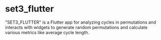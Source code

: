 # set3_flutter

"SET3_FLUTTER" is a Flutter app for analyzing cycles in permutations and interacts with widgets to generate random permutations and calculate various metrics like average cycle length.
